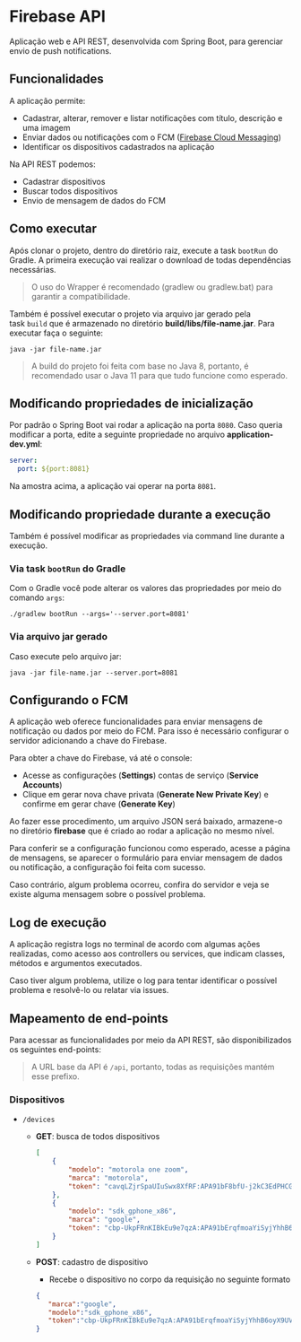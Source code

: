 # Firebase API

Aplicação web e API REST, desenvolvida com Spring Boot, para gerenciar envio de push notifications.

## Funcionalidades

A aplicação permite:

- Cadastrar, alterar, remover e listar notificações com título, descrição e uma imagem
- Enviar dados ou notificações com o FCM ([Firebase Cloud Messaging](https://firebase.google.com/docs/cloud-messaging))
- Identificar os dispositivos cadastrados na aplicação

Na API REST podemos:

- Cadastrar dispositivos
- Buscar todos dispositivos
- Envio de mensagem de dados do FCM

## Como executar

Após clonar o projeto, dentro do diretório raiz, execute a task `bootRun` do Gradle. A primeira execução vai realizar o download de todas dependências necessárias.

> O uso do Wrapper é recomendado (gradlew ou gradlew.bat) para garantir a compatibilidade.

Também é possível executar o projeto via arquivo jar gerado pela task `build` que é armazenado no diretório **build/libs/file-name.jar**. Para executar faça o seguinte:

```
java -jar file-name.jar
```

> A build do projeto foi feita com base no Java 8, portanto, é recomendado usar o Java 11 para que tudo funcione como esperado.

## Modificando propriedades de inicialização

Por padrão o Spring Boot vai rodar a aplicação na porta `8080`. Caso queria modificar a porta, edite a seguinte propriedade no arquivo **application-dev.yml**:

```yaml
server:
  port: ${port:8081}
```

Na amostra acima, a aplicação vai operar na porta `8081`.

## Modificando propriedade durante a execução

Também é possível modificar as propriedades via command line durante a execução.

### **Via task `bootRun` do Gradle**

Com o Gradle você pode alterar os valores das propriedades por meio do comando `args`:

```
./gradlew bootRun --args='--server.port=8081'
```

### **Via arquivo jar gerado**

Caso execute pelo arquivo jar:

```
java -jar file-name.jar --server.port=8081
```

## Configurando o FCM

A aplicação web oferece funcionalidades para enviar mensagens de notificação ou dados por meio do FCM. Para isso é necessário configurar o servidor adicionando a chave do Firebase.

Para obter a chave do Firebase, vá até o console:

- Acesse as configurações (**Settings**) contas de serviço (**Service Accounts**)
- Clique em gerar nova chave privata (**Generate New Private Key**) e confirme em gerar chave (**Generate Key**)

Ao fazer esse procedimento, um arquivo JSON será baixado, armazene-o no diretório **firebase** que é criado ao rodar a aplicação no mesmo nível.

Para conferir se a configuração funcionou como esperado, acesse a página de mensagens, se aparecer o formulário para enviar mensagem de dados ou notificação, a configuração foi feita com sucesso.

Caso contrário, algum problema ocorreu, confira do servidor e veja se existe alguma mensagem sobre o possível problema.

## Log de execução

A aplicação registra logs no terminal de acordo com algumas ações realizadas, como acesso aos controllers ou services, que indicam classes, métodos e argumentos executados. 

Caso tiver algum problema, utilize o log para tentar identificar o possível problema e resolvê-lo ou relatar via issues.

## Mapeamento de end-points

Para acessar as funcionalidades por meio da API REST, são disponibilizados os seguintes end-points:

> A URL base da API é `/api`, portanto, todas as requisições mantém esse prefixo.

### Dispositivos

- `/devices`
    - **GET**: busca de todos dispositivos

        ```json
        [
            {
                "modelo": "motorola one zoom",
                "marca": "motorola",
                "token": "cavqLZjrSpaUIuSwx8XfRF:APA91bF8bfU-j2kC3EdPHCGdJtzKxOubJRy7QKeirNkFEofrtnNEBzEb2s7X3_j9xGN2PD5XOIXLJamC0D2Gluuo3Li2VGg0xvDiZNikNfGl-nT7vE24eU0bUay32Warsh4BFj-ZNXCu"
            },
            {
                "modelo": "sdk_gphone_x86",
                "marca": "google",
                "token": "cbp-UkpFRnKIBkEu9e7qzA:APA91bErqfmoaYiSyjYhhB6oyX9UVH25DffpumRbTTe1PxgcZgfRXqVU9-jN6lTtpCclv9QRrLMMa8yU8oTsELMFAgzCJE5dJ2dbKesV0PrtqKVtoxjp46SukSAfh3qT-rukCBmpNWuo"
            }
        ]
        ```

    - **POST**: cadastro de dispositivo
        - Recebe o dispositivo no corpo da requisição no seguinte formato

        ```json
        {
           "marca":"google",
           "modelo":"sdk_gphone_x86",
           "token":"cbp-UkpFRnKIBkEu9e7qzA:APA91bErqfmoaYiSyjYhhB6oyX9UVH25DffpumRbTTe1PxgcZgfRXqVU9-jN6lTtpCclv9QRrLMMa8yU8oTsELMFAgzCJE5dJ2dbKesV0PrtqKVtoxjp46SukSAfh3qT-rukCBmpNWuo"
        }
        ```
